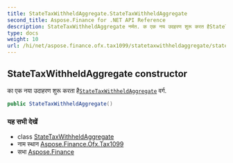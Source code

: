 ```yaml
---
title: StateTaxWithheldAggregate.StateTaxWithheldAggregate
second_title: Aspose.Finance for .NET API Reference
description: StateTaxWithheldAggregate नर्मत. क एक नय उदहरण शुरू करत हैStateTaxWithheldAggregate वर्ग.
type: docs
weight: 10
url: /hi/net/aspose.finance.ofx.tax1099/statetaxwithheldaggregate/statetaxwithheldaggregate/
---
```

## StateTaxWithheldAggregate constructor

का एक नया उदाहरण शुरू करता है[`StateTaxWithheldAggregate`](../) वर्ग.

```csharp
public StateTaxWithheldAggregate()
```

### यह सभी देखें

* class [StateTaxWithheldAggregate](../)
* नाम स्थान [Aspose.Finance.Ofx.Tax1099](../../statetaxwithheldaggregate/)
* सभा [Aspose.Finance](../../../)


